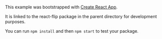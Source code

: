 This example was bootstrapped with [Create React App](https://github.com/facebook/create-react-app).

It is linked to the react-flip package in the parent directory for development purposes.

You can run `npm install` and then `npm start` to test your package.
